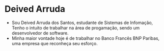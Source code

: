 # Deived Arruda
* Sou Deived Arruda dos Santos, estudante de Sistemas de Infomação, Tenho o intuito de trabalhar na área de progamação,
sendo um desenvolvedor de software.
* Minha maior vontade hoje é de trabalhar no Banco Francês BNP Paribas, uma empresa que reconheça seu esforço. 

